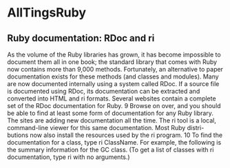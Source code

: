 # AllTingsRuby
## Ruby documentation: RDoc and ri
As the volume of the Ruby libraries has grown, it has become impossible to document them
all in one book; the standard library that comes with Ruby now contains more than 9,000
methods. Fortunately, an alternative to paper documentation exists for these methods (and
classes and modules). Many are now documented internally using a system called RDoc.
If a source file is documented using RDoc, its documentation can be extracted and converted
into HTML and ri formats.
Several websites contain a complete set of the RDoc documentation for Ruby.
9 Browse on
over, and you should be able to find at least some form of documentation for any Ruby
library. The sites are adding new documentation all the time.
The ri tool is a local, command-line viewer for this same documentation. Most Ruby distri-
butions now also install the resources used by the ri program.
10
To find the documentation for a class, type ri ClassName. For example, the following is the
summary information for the GC class. (To get a list of classes with ri documentation, type
ri with no arguments.)